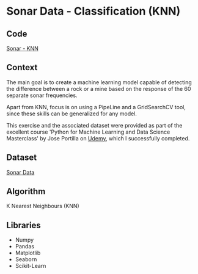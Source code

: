 # Sonar Data - Classification (KNN)

## Code
[Sonar - KNN](https://github.com/Sharma-Amol/Sonar-Data-Classification---KNN/blob/main/KNN%20Exercise%20%5BFinal%5D.ipynb)

## Context
The main goal is to create a machine learning model capable of detecting the difference between a rock or a mine based on the response of the 60 separate sonar frequencies.

Apart from KNN, focus is on using a PipeLine and a GridSearchCV tool, since these skills can be generalized for any model.

This exercise and the associated dataset were provided as part of the excellent course 'Python for Machine Learning and Data Science Masterclass' by Jose Portilla on [Udemy](https://www.udemy.com/course/python-for-machine-learning-data-science-masterclass/), which I successfully completed.

## Dataset
[Sonar Data](https://github.com/Sharma-Amol/Sonar-Data-Classification---KNN/blob/main/sonar.all-data.csv)

## Algorithm
K Nearest Neighbours (KNN)

## Libraries
 * Numpy
 * Pandas
 * Matplotlib
 * Seaborn
 * Scikit-Learn
